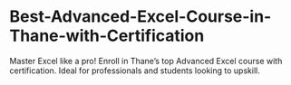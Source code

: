 # Best-Advanced-Excel-Course-in-Thane-with-Certification
Master Excel like a pro! Enroll in Thane’s top Advanced Excel course with certification. Ideal for professionals and students looking to upskill.
